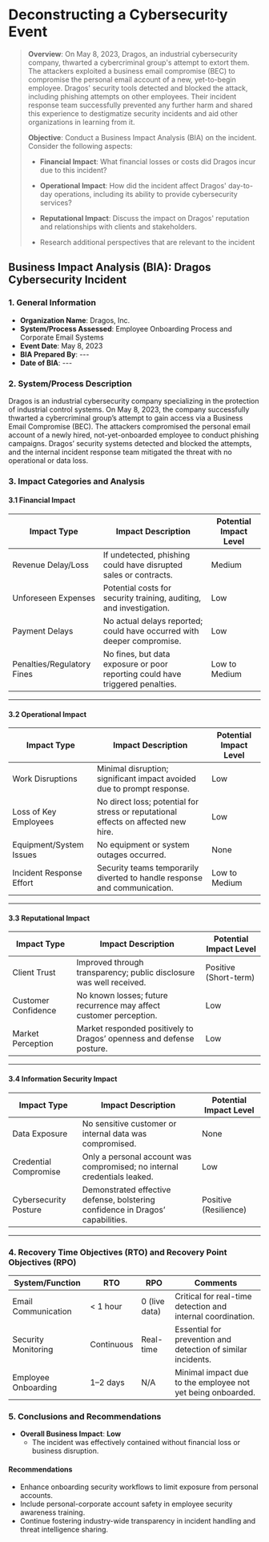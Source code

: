 # Deconstructing a Cybersecurity Event

> **Overview**: On May 8, 2023, Dragos, an industrial cybersecurity company, thwarted a cybercriminal group's attempt to extort them. The attackers exploited a business email compromise (BEC) to compromise the personal email account of a new, yet-to-begin employee. Dragos' security tools detected and blocked the attack, including phishing attempts on other employees. Their incident response team successfully prevented any further harm and shared this experience to destigmatize security incidents and aid other organizations in learning from it.
>
> **Objective**: Conduct a Business Impact Analysis (BIA) on the incident. Consider the following aspects:
>
>  - **Financial Impact**: What financial losses or costs did Dragos incur due to this incident?
>
>  - **Operational Impact**: How did the incident affect Dragos' day-to-day operations, including its ability to provide cybersecurity services?
>
>  - **Reputational Impact**: Discuss the impact on Dragos' reputation and relationships with clients and stakeholders.
>
>  - Research additional perspectives that are relevant to the incident

## Business Impact Analysis (BIA): Dragos Cybersecurity Incident

### 1. General Information

- **Organization Name**: Dragos, Inc.
- **System/Process Assessed**: Employee Onboarding Process and Corporate Email Systems
- **Event Date**: May 8, 2023
- **BIA Prepared By**: ---
- **Date of BIA**: ---


### 2. System/Process Description

Dragos is an industrial cybersecurity company specializing in the protection of industrial control systems. On May 8, 2023, the company successfully thwarted a cybercriminal group’s attempt to gain access via a Business Email Compromise (BEC). The attackers compromised the personal email account of a newly hired, not-yet-onboarded employee to conduct phishing campaigns. Dragos’ security systems detected and blocked the attempts, and the internal incident response team mitigated the threat with no operational or data loss.


### 3. Impact Categories and Analysis

#### 3.1 Financial Impact

| **Impact Type**             | **Impact Description**                                                                                         | **Potential Impact Level** |
|----------------------------|------------------------------------------------------------------------------------------------------------------|----------------------------|
| Revenue Delay/Loss         | If undetected, phishing could have disrupted sales or contracts.                                                | Medium                     |
| Unforeseen Expenses         | Potential costs for security training, auditing, and investigation.                                            | Low                        |
| Payment Delays              | No actual delays reported; could have occurred with deeper compromise.                                         | Low                        |
| Penalties/Regulatory Fines  | No fines, but data exposure or poor reporting could have triggered penalties.                                  | Low to Medium              |

---

#### 3.2 Operational Impact

| **Impact Type**           | **Impact Description**                                                                                          | **Potential Impact Level** |
|--------------------------|-------------------------------------------------------------------------------------------------------------------|----------------------------|
| Work Disruptions         | Minimal disruption; significant impact avoided due to prompt response.                                            | Low                        |
| Loss of Key Employees    | No direct loss; potential for stress or reputational effects on affected new hire.                               | Low                        |
| Equipment/System Issues  | No equipment or system outages occurred.                                                                         | None                       |
| Incident Response Effort | Security teams temporarily diverted to handle response and communication.                                        | Low to Medium              |

---

#### 3.3 Reputational Impact

| **Impact Type**             | **Impact Description**                                                                                           | **Potential Impact Level** |
|----------------------------|--------------------------------------------------------------------------------------------------------------------|----------------------------|
| Client Trust               | Improved through transparency; public disclosure was well received.                                              | Positive (Short-term)      |
| Customer Confidence        | No known losses; future recurrence may affect customer perception.                                               | Low                        |
| Market Perception          | Market responded positively to Dragos’ openness and defense posture.                                              | Low                        |

---

#### 3.4 Information Security Impact

| **Impact Type**           | **Impact Description**                                                                                             | **Potential Impact Level** |
|--------------------------|----------------------------------------------------------------------------------------------------------------------|----------------------------|
| Data Exposure             | No sensitive customer or internal data was compromised.                                                            | None                       |
| Credential Compromise     | Only a personal account was compromised; no internal credentials leaked.                                           | Low                        |
| Cybersecurity Posture     | Demonstrated effective defense, bolstering confidence in Dragos’ capabilities.                                     | Positive (Resilience)      |

---

### 4. Recovery Time Objectives (RTO) and Recovery Point Objectives (RPO)

| **System/Function**      | **RTO**       | **RPO**       | **Comments**                                                                 |
|-------------------------|---------------|---------------|------------------------------------------------------------------------------|
| Email Communication     | < 1 hour      | 0 (live data) | Critical for real-time detection and internal coordination.                 |
| Security Monitoring     | Continuous    | Real-time     | Essential for prevention and detection of similar incidents.                |
| Employee Onboarding     | 1–2 days      | N/A           | Minimal impact due to the employee not yet being onboarded.                 |


### 5. Conclusions and Recommendations

- **Overall Business Impact**: **Low**
  - The incident was effectively contained without financial loss or business disruption.

#### Recommendations

- Enhance onboarding security workflows to limit exposure from personal accounts.
- Include personal-corporate account safety in employee security awareness training.
- Continue fostering industry-wide transparency in incident handling and threat intelligence sharing.

